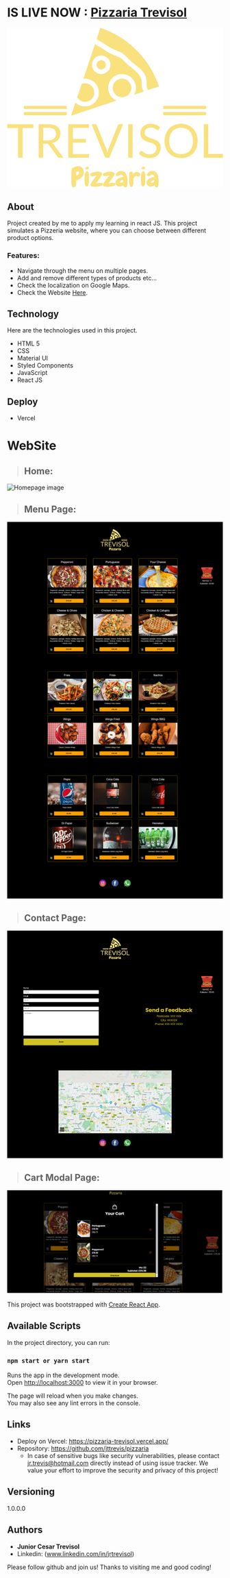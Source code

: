 # IS LIVE NOW : [Pizzaria Trevisol](https://pizzaria-trevisol.vercel.app/)

![Logo of the project](https://github.com/jttrevis/pizzaria/blob/main/src/assets/logo-no-background.png)

## About

Project created by me to apply my learning in react JS.
This project simulates a Pizzeria website, where you can choose between different product options.

### Features:

- Navigate through the menu on multiple pages.
- Add and remove different types of products etc...
- Check the localization on Google Maps.
- Check the Website [Here](https://pizzaria-trevisol.vercel.app/).

## Technology

Here are the technologies used in this project.

- HTML 5
- CSS
- Material UI
- Styled Components
- JavaScript
- React JS

## Deploy

- Vercel

# WebSite

 >## Home:
  ![Homepage image](https://github.com/jttrevis/pizzaria/blob/main/public/home.png)


 >## Menu Page:
  ![Menupage image](https://github.com/jttrevis/pizzaria/blob/main/public/menu.png)


 >## Contact Page:
  ![Contactpage image](https://github.com/jttrevis/pizzaria/blob/main/public/contact.png)

 >## Cart Modal Page:
  ![CartModalPage image](https://github.com/jttrevis/pizzaria/blob/main/public/cartpage.png)

This project was bootstrapped with [Create React App](https://github.com/facebook/create-react-app).

## Available Scripts

In the project directory, you can run:

### `npm start or yarn start`

Runs the app in the development mode.\
Open [http://localhost:3000](http://localhost:3000) to view it in your browser.

The page will reload when you make changes.\
You may also see any lint errors in the console.

## Links
  - Deploy on Vercel: https://pizzaria-trevisol.vercel.app/
  - Repository: https://github.com/jttrevis/pizzaria
    - In case of sensitive bugs like security vulnerabilities, please contact
      jr.trevis@hotmail.com directly instead of using issue tracker. We value your effort
      to improve the security and privacy of this project!

  ## Versioning

  1.0.0.0


  ## Authors

  * **Junior Cesar Trevisol** 
  * Linkedin: (www.linkedin.com/in/jrtrevisol)

  Please follow github and join us!
  Thanks to visiting me and good coding!
